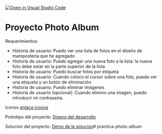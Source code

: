 [![Open in Visual Studio Code](https://classroom.github.com/assets/open-in-vscode-c66648af7eb3fe8bc4f294546bfd86ef473780cde1dea487d3c4ff354943c9ae.svg)](https://classroom.github.com/online_ide?assignment_repo_id=7904380&assignment_repo_type=AssignmentRepo)
# Proyecto Photo Album

Requerimientos:
- Historia de usuario: Puedo ver una lista de fotos en el diseño de mampostería que he agregado 
- Historia de usuario: Puedo agregar una nueva foto a la lista: la nueva foto debe estar en la parte superior de la lista 
- Historia de usuario: Puedo buscar fotos por etiqueta 
- Historia de usuario: Cuando coloco el cursor sobre una foto, puedo ver una etiqueta y un botón de eliminación
- Historia de usuario: Puedo eliminar imágenes 
- Historia de usuario (opcional): Cuando elimino una imagen, puedo introducir mi contraseña.



Iconos
[enlace iconos](https://google.github.io/material-design-icons/)

Prototipo del proyecto:
[Diseno del desarrollo](https://www.figma.com/file/a1xUD6nInLKRz6evFKKdir/My-unsplash?node-id=0%3A1)


Solucion del proyecto:
[Demo de la solucion](https://my-unsplash-app.vercel.app/)# practica-photo-album
